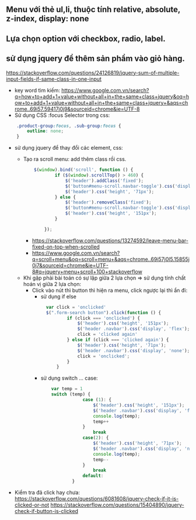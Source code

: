## Menu với thẻ ul,li, thuộc tính relative, absolute, z-index, display: none
## Lựa chọn option với checkbox, radio, label.
## sử dụng jquery để thêm sản phẩm vào giỏ hàng.
https://stackoverflow.com/questions/24126819/jquery-sum-of-multiple-input-fields-if-same-class-in-one-input
* key word tìm kiếm:
https://www.google.com.vn/search?q=how+to+add+1+value+without+all+in+the+same+class+jquery&oq=how+to+add+1+value+without+all+in+the+same+class+jquery+&aqs=chrome..69i57.59417j0j9&sourceid=chrome&ie=UTF-8
* Sử dụng  CSS :focus Selector trong css:
```css
    .product-group:focus, .sub-group:focus {
        outline: none;
    }
```
* sử dụng jquery để thay đổi các element, css:
  * Tạo ra scroll menu: add thêm class rồi css.
     ```javascript
         $(window).bind('scroll', function () {
                 if ($(window).scrollTop() > 460) {
                     $('header').addClass('fixed');
                     $('button#menu-scroll.navbar-toggle').css('display', 'block');
                     $('header').css('height', '71px');
                 } else {
                     $('header').removeClass('fixed');
                     $('button#menu-scroll.navbar-toggle').css('display', 'none');
                     $('header').css('height', '151px');
                 }

             });
     ```
    * https://stackoverflow.com/questions/13274592/leave-menu-bar-fixed-on-top-when-scrolled
    * https://www.google.com.vn/search?q=scroll+menu&oq=scroll+menu+&aqs=chrome..69i57j0l5.15855j0j7&sourceid=chrome&ie=UTF-8#q=jquery+menu+scroll+100+stackoverflow
  * Khi gặp phải bài toán có sự lặp giữa 2 lựa chọn => sử dụng tính chất hoán vị giữa 2 lựa chọn:
      * Click vào nút thì button thì hiện ra menu, click ngược lại thì ẩn đi:
        * sử dụng if else
          ```javascript
            var click = 'onclicked'
            $(".form-search button").click(function () {
                    if (click === 'onclicked') {
                        $('header').css('height', '151px');
                        $('header .navbar').css('display', 'flex');
                        click = 'clicked again'
                    } else if (click === 'clicked again') {
                        $('header').css('height', '71px');
                        $('header .navbar').css('display', 'none');
                        click = 'onclicked';
                    }
                }
          ```
         * sử dụng switch ... case:
            ```javascript
                var temp = 1
                switch (temp) {
                            case (1): {
                                $('header').css('height', '151px');
                                $('header .navbar').css('display', 'flex');
                                console.log(temp);
                                temp++
                            }
                                break
                            case(2): {
                                $('header').css('height', '71px');
                                $('header .navbar').css('display', 'none');
                                console.log(temp);
                                temp--
                            }
                                break
                            default:
                        }
            ```

* Kiểm tra đã click hay chưa:
   https://stackoverflow.com/questions/6081608/jquery-check-if-it-is-clicked-or-not
   https://stackoverflow.com/questions/15404890/jquery-check-if-button-is-clicked


